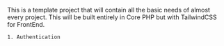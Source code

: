 This is a template project that will contain all the basic needs of almost every project. This will be built entirely in Core PHP but with TailwindCSS for FrontEnd.






    1. Authentication
    